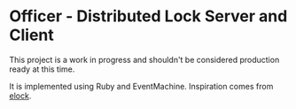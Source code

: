 # Officer - Distributed Lock Server and Client

This project is a work in progress and shouldn't be considered production ready at this time.

It is implemented using Ruby and EventMachine.
Inspiration comes from [elock](http://github.com/dustin/elock).
